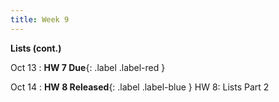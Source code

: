 ```yaml
---
title: Week 9
---
```


**Lists (cont.)**

Oct 13
:  **HW 7 Due**{: .label .label-red }

Oct 14
:  **HW 8 Released**{: .label .label-blue } HW 8: Lists Part 2

